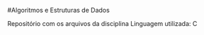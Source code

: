 #Algoritmos e Estruturas de Dados

Repositório com os arquivos da disciplina
Linguagem utilizada: C
